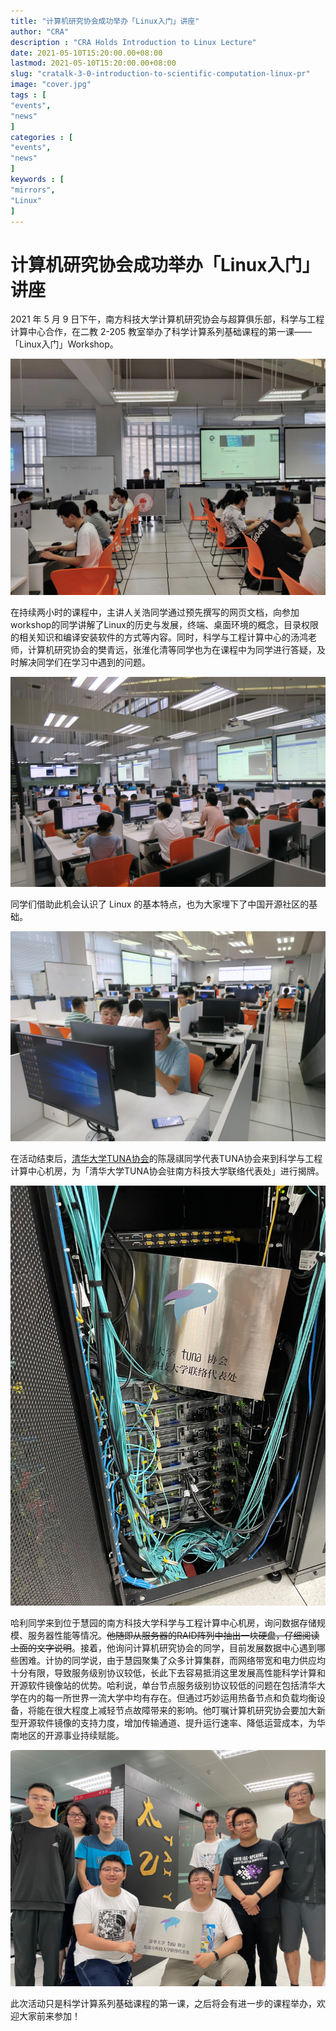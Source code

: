 ```yaml
---
title: "计算机研究协会成功举办「Linux入门」讲座"                         
author: "CRA"  
description : "CRA Holds Introduction to Linux Lecture"    
date: 2021-05-10T15:20:00.00+08:00
lastmod: 2021-05-10T15:20:00.00+08:00
slug: "cratalk-3-0-introduction-to-scientific-computation-linux-pr"
image: "cover.jpg"
tags : [                                    
"events",
"news"
]
categories : [                              
"events",
"news"
]
keywords : [                                
"mirrors",
"Linux"
]
---
```


# 计算机研究协会成功举办「Linux入门」讲座

2021 年 5 月 9 日下午，南方科技大学计算机研究协会与超算俱乐部，科学与工程计算中心合作，在二教 2-205 教室举办了科学计算系列基础课程的第一课——「Linux入门」Workshop。

![课程现场](./course1.jpg)

在持续两小时的课程中，主讲人关浩同学通过预先撰写的网页文档，向参加workshop的同学讲解了Linux的历史与发展，终端、桌面环境的概念，目录权限的相关知识和编译安装软件的方式等内容。同时，科学与工程计算中心的汤鸿老师，计算机研究协会的樊青远，张淮化清等同学也为在课程中为同学进行答疑，及时解决同学们在学习中遇到的问题。

![课程现场](./course2.jpg)

同学们借助此机会认识了 Linux 的基本特点，也为大家埋下了中国开源社区的基础。

![TUNA同学体验机房设施](./course3.jpg)

在活动结束后，[清华大学TUNA协会](https://tuna.moe/)的陈晟祺同学代表TUNA协会来到科学与工程计算中心机房，为「清华大学TUNA协会驻南方科技大学联络代表处」进行揭牌。

![「清华大学TUNA协会驻南方科技大学联络代表处」牌](./plate.jpg)

哈利同学来到位于慧园的南方科技大学科学与工程计算中心机房，询问数据存储规模、服务器性能等情况。~~他随即从服务器的RAID阵列中抽出一块硬盘，仔细阅读上面的文字说明~~。接着，他询问计算机研究协会的同学，目前发展数据中心遇到哪些困难。计协的同学说，由于慧园聚集了众多计算集群，而网络带宽和电力供应均十分有限，导致服务级别协议较低，长此下去容易抵消这里发展高性能科学计算和开源软件镜像站的优势。哈利说，单台节点服务级别协议较低的问题在包括清华大学在内的每一所世界一流大学中均有存在。但通过巧妙运用热备节点和负载均衡设备，将能在很大程度上减轻节点故障带来的影响。他叮嘱计算机研究协会要加大新型开源软件镜像的支持力度，增加传输通道、提升运行速率、降低运营成本，为华南地区的开源事业持续赋能。

![揭牌合影](./licensing.jpg)

此次活动只是科学计算系列基础课程的第一课，之后将会有进一步的课程举办，欢迎大家前来参加！
